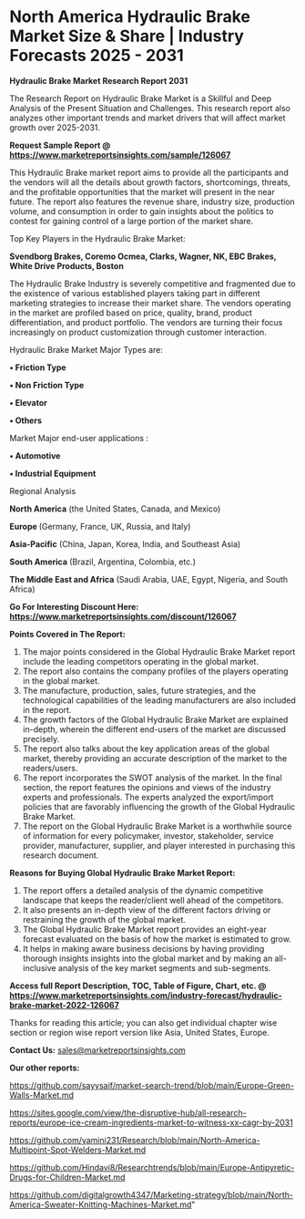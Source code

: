 # North America Hydraulic Brake Market Size & Share | Industry Forecasts 2025 - 2031

<strong>Hydraulic Brake Market Research Report 2031</strong>

The Research Report on Hydraulic Brake Market is a Skillful and Deep Analysis of the Present Situation and Challenges. This research report also analyzes other important trends and market drivers that will affect market growth over 2025-2031.

<strong>Request Sample Report @ <a href=https://www.marketreportsinsights.com/sample/126067>https://www.marketreportsinsights.com/sample/126067</a></strong>

This Hydraulic Brake market report aims to provide all the participants and the vendors will all the details about growth factors, shortcomings, threats, and the profitable opportunities that the market will present in the near future. The report also features the revenue share, industry size, production volume, and consumption in order to gain insights about the politics to contest for gaining control of a large portion of the market share.

Top Key Players in the Hydraulic Brake Market:

<strong>Svendborg Brakes, Coremo Ocmea, Clarks, Wagner, NK, EBC Brakes, White Drive Products, Boston</strong>

The Hydraulic Brake Industry is severely competitive and fragmented due to the existence of various established players taking part in different marketing strategies to increase their market share. The vendors operating in the market are profiled based on price, quality, brand, product differentiation, and product portfolio. The vendors are turning their focus increasingly on product customization through customer interaction.

Hydraulic Brake Market Major Types are:

<strong>• Friction Type

• Non Friction Type

• Elevator

• Others</strong>

Market Major end-user applications :

<strong>• Automotive

• Industrial Equipment</strong>

Regional Analysis

</u><strong><b>North America</b></strong> (the United States, Canada, and Mexico)

<strong><b>Europe </b></strong>(Germany, France, UK, Russia, and Italy)

<strong><b>Asia-Pacific</b></strong> (China, Japan, Korea, India, and Southeast Asia)

<strong><b>South America</b></strong> (Brazil, Argentina, Colombia, etc.)

<strong><b>The Middle East and Africa</b></strong> (Saudi Arabia, UAE, Egypt, Nigeria, and South Africa)

<strong>Go For Interesting Discount Here: <a href=https://www.marketreportsinsights.com/discount/126067>https://www.marketreportsinsights.com/discount/126067</a></strong>

<strong>Points Covered in The Report:</strong>
<ol>
  <li>The major points considered in the Global Hydraulic Brake Market report include the leading competitors operating in the global market.</li>
  <li>The report also contains the company profiles of the players operating in the global market.</li>
  <li>The manufacture, production, sales, future strategies, and the technological capabilities of the leading manufacturers are also included in the report.</li>
  <li>The growth factors of the Global Hydraulic Brake Market are explained in-depth, wherein the different end-users of the market are discussed precisely.</li>
  <li>The report also talks about the key application areas of the global market, thereby providing an accurate description of the market to the readers/users.</li>
  <li>The report incorporates the SWOT analysis of the market. In the final section, the report features the opinions and views of the industry experts and professionals. The experts analyzed the export/import policies that are favorably influencing the growth of the Global Hydraulic Brake Market.</li>
  <li>The report on the Global Hydraulic Brake Market is a worthwhile source of information for every policymaker, investor, stakeholder, service provider, manufacturer, supplier, and player interested in purchasing this research document.</li>
</ol>
<strong>Reasons for Buying Global Hydraulic Brake Market Report:</strong>

<ol>
  <li>The report offers a detailed analysis of the dynamic competitive landscape that keeps the reader/client well ahead of the competitors.</li>
  <li>It also presents an in-depth view of the different factors driving or restraining the growth of the global market.</li>
  <li>The Global Hydraulic Brake Market report provides an eight-year forecast evaluated on the basis of how the market is estimated to grow.</li>
  <li>It helps in making aware business decisions by having providing thorough insights insights into the global market and by making an all-inclusive analysis of the key market segments and sub-segments.</li>
</ol>
<strong>Access full Report Description, TOC, Table of Figure, Chart, etc. @ <a href=https://www.marketreportsinsights.com/industry-forecast/hydraulic-brake-market-2022-126067>https://www.marketreportsinsights.com/industry-forecast/hydraulic-brake-market-2022-126067</a></strong>


Thanks for reading this article; you can also get individual chapter wise section or region wise report version like Asia, United States, Europe.

<strong>Contact Us:</strong>
sales@marketreportsinsights.com

<strong>Our other reports:</strong>

<a href=https://github.com/sayysaif/market-search-trend/blob/main/Europe-Green-Walls-Market.md>https://github.com/sayysaif/market-search-trend/blob/main/Europe-Green-Walls-Market.md</a>

<a href=https://sites.google.com/view/the-disruptive-hub/all-research-reports/europe-ice-cream-ingredients-market-to-witness-xx-cagr-by-2031>https://sites.google.com/view/the-disruptive-hub/all-research-reports/europe-ice-cream-ingredients-market-to-witness-xx-cagr-by-2031</a>

<a href=https://github.com/yamini231/Research/blob/main/North-America-Multipoint-Spot-Welders-Market.md>https://github.com/yamini231/Research/blob/main/North-America-Multipoint-Spot-Welders-Market.md</a>

<a href=https://github.com/Hindavi8/Researchtrends/blob/main/Europe-Antipyretic-Drugs-for-Children-Market.md>https://github.com/Hindavi8/Researchtrends/blob/main/Europe-Antipyretic-Drugs-for-Children-Market.md</a>

<a href=https://github.com/digitalgrowth4347/Marketing-strategy/blob/main/North-America-Sweater-Knitting-Machines-Market.md>https://github.com/digitalgrowth4347/Marketing-strategy/blob/main/North-America-Sweater-Knitting-Machines-Market.md</a>"
